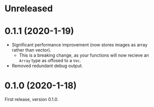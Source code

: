 Unreleased
==========

0.1.1 (2020-1-19)
==================

- Significant performance improvement (now stores images as array rather than vector).
  - This is a breaking change, as your functions will now recieve an `Array` type as offosed to a 
  `Vec`.
- Removed redundant debug output.

0.1.0 (2020-1-18)
==================

First release, version 0.1.0.
